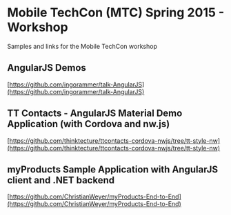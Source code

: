 # Mobile TechCon (MTC) Spring 2015 - Workshop #
Samples and links for the Mobile TechCon workshop

## AngularJS Demos ##
[https://github.com/ingorammer/talk-AngularJS](https://github.com/ingorammer/talk-AngularJS)

## TT Contacts - AngularJS Material Demo Application (with Cordova and nw.js)
[https://github.com/thinktecture/ttcontacts-cordova-nwjs/tree/tt-style-nw](https://github.com/thinktecture/ttcontacts-cordova-nwjs/tree/tt-style-nw)

## myProducts Sample Application with AngularJS client and .NET backend
[https://github.com/ChristianWeyer/myProducts-End-to-End](https://github.com/ChristianWeyer/myProducts-End-to-End)
